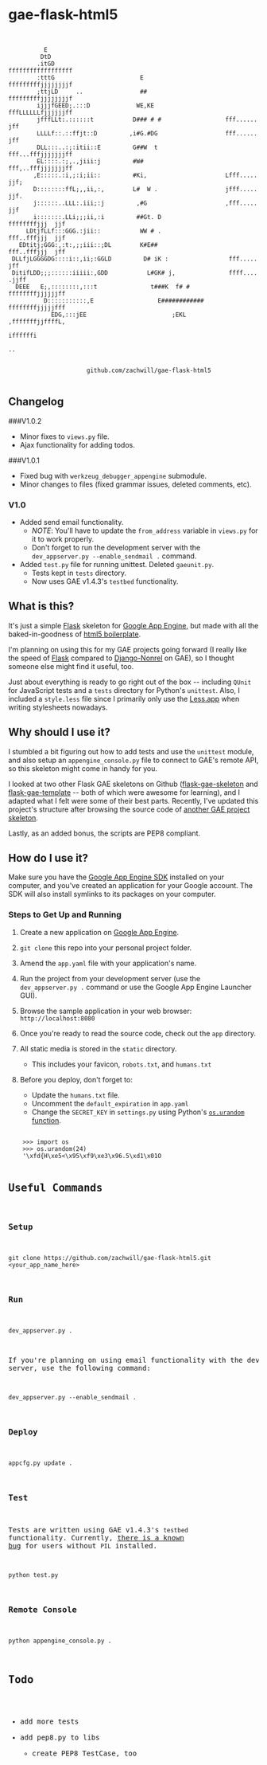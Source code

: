 gae-flask-html5
===============

<pre><code>

          E
         DtD
        .itGD                                                ffffffffffffffffff 
        :tttG                        E                       fffffffffjjjjjjjjf 
        ;ttjLD     ..                ##                      fffffffffjjjjjjjjf 
        ijjjfGEED;.:::D             WE,KE                    fffLLLLLLfjjjjjjff 
        jfffLLt:.::::::t           D### # #                  fff......      jff 
        LLLLf::.::ffjt::D         ,i#G.#DG                   fff......      jff 
        DLL:::..:;:itii::E         G##W  t                   fff...fffjjjjjjjff 
        EL::::.:;,.,jiii:j         #W#                       fff,..fffjjjjjjjff 
       ,E:::::.:i,;:i;ii::         #Ki,                      Lfff.....     jjf; 
       D::::::::ffL;,,ii,:,        L#  W .                   jfff.....     jjf. 
       j::::::..LLL:.iii;:j         ,#G                      ,fff.....     jjf  
       i:::::::.LLi;;;ii,:i         ##Gt. D                   ffffffffjjj  jjf  
     LDtjfLLf:::GGG.:jii::           WW # .                   fff..fffjjj  jjf  
   EDtitj;GGG:,:t:,;;iii::;DL        K#E##                    fff..fffjjj  jff  
 DLLfjLGGGGDG::::i::,ii;:GGLD         D# iK :                 fff.....     jff  
 DitifLDD;;;::::::iiiii:,GDD           L#GK# j,               ffff....   .jjff  
  DEEE   E;,::::::::,:::t               t###K  f# #           ffffffffjjjjjjff  
          D:::::::::::,E                  E############       ffffffffjjjjjfff  
            EDG,:::jEE                        ;EKL            ,fffffffjjffffL,  
                                                                  iffffffi      
                                                                     ..     


                      github.com/zachwill/gae-flask-html5

</code></pre>


Changelog
---------

###V1.0.2

* Minor fixes to `views.py` file.
* Ajax functionality for adding todos.

###V1.0.1

* Fixed bug with `werkzeug_debugger_appengine` submodule.
* Minor changes to files (fixed grammar issues, deleted comments, etc).

### V1.0

* Added send email functionality.
    * *NOTE*: You'll have to update the `from_address` variable in `views.py`
      for it to work properly.
    * Don't forget to run the development server with the
      `dev_appserver.py --enable_sendmail .` command.
* Added `test.py` file for running unittest. Deleted `gaeunit.py`.
    * Tests kept in `tests` directory.
    * Now uses GAE v1.4.3's `testbed` functionality.


What is this?
-------------

It's just a simple [Flask](http://flask.pocoo.org/) skeleton for
[Google App Engine](http://appengine.google.com/),
but made with all the baked-in-goodness of
[html5 boilerplate](https://github.com/paulirish/html5-boilerplate).

I'm planning on using this for my GAE projects going forward (I really
like the speed of [Flask](http://flask.pocoo.org/) compared to
[Django-Nonrel](http://code.google.com/appengine/articles/django-nonrel.html)
on GAE), so I thought someone else might find it useful, too.

Just about everything is ready to go right out of the box -- including
`QUnit` for JavaScript tests and a `tests` directory for Python's `unittest`.
Also, I included a `style.less` file since I primarily only use the
[Less.app](http://incident57.com/less/) when writing stylesheets nowadays.


Why should I use it?
---------------------

I stumbled a bit figuring out how to add tests and use the `unittest` module,
and also setup an `appengine_console.py` file to connect to GAE's remote API,
so this skeleton might come in handy for you.

I looked at two other Flask GAE skeletons on Github
([flask-gae-skeleton](https://github.com/blossom/flask-gae-skeleton)
and [flask-gae-template](https://github.com/jugyo/flask-gae-template)
-- both of which were awesome for learning), and I adapted what
I felt were some of their best parts. Recently, I've updated this project's
structure after browsing the source code of
[another GAE project skeleton](https://github.com/franciscosouza/labs).

Lastly, as an added bonus, the scripts are PEP8 compliant.


How do I use it?
----------------

Make sure you have the [Google App Engine SDK](http://appengine.google.com/)
installed on your computer, and you've created an application for your
Google account. The SDK will also install symlinks to its packages on your
computer.

### Steps to Get Up and Running

1. Create a new application on [Google App Engine](http://appengine.google.com/).

2. `git clone` this repo into your personal project folder.

3. Amend the `app.yaml` file with your application's name.

4. Run the project from your development server (use the `dev_appserver.py .`
command or use the Google App Engine Launcher GUI).

5. Browse the sample application in your web browser: `http://localhost:8080`

6. Once you're ready to read the source code, check out the `app` directory.

7. All static media is stored in the `static` directory.
    * This includes your favicon, `robots.txt`, and `humans.txt`

8. Before you deploy, don't forget to:
    * Update the `humans.txt` file.
    * Uncomment the `default_expiration` in `app.yaml`
    * Change the `SECRET_KEY` in `settings.py` using Python's [`os.urandom` function](http://docs.python.org/library/os.html#os.urandom).
<pre><code>
    >>> import os
    >>> os.urandom(24)
    '\xfd{H\xe5<\x95\xf9\xe3\x96.5\xd1\x01O<!\xd5\xa2\xa0\x9fR"\xa1\xa8'
</pre></code>


Useful Commands
---------------

### Setup

    git clone https://github.com/zachwill/gae-flask-html5.git <your_app_name_here>

### Run

    dev_appserver.py .

If you're planning on using email functionality with the development server,
use the following command:

    dev_appserver.py --enable_sendmail .

### Deploy

    appcfg.py update .

### Test

Tests are written using GAE v1.4.3's `testbed` functionality. Currently, [there
is a known bug](http://goo.gl/tDQTz) for users without `PIL` installed.

    python test.py

### Remote Console

    python appengine_console.py .


Todo
----

* add more tests
* add pep8.py to libs
  * create PEP8 TestCase, too
